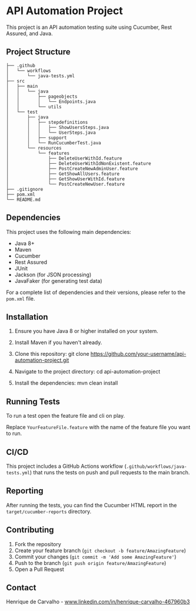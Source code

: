 # API Automation Project

This project is an API automation testing suite using Cucumber, Rest Assured, and Java.

## Project Structure
```
├── .github
│   └── workflows
│       └── java-tests.yml
├── src
│   ├── main
│   │   └── java
│   │       ├── pageobjects
│   │       │   └── Endpoints.java
│   │       └── utils
│   └── test
│       ├── java
│       │   ├── stepdefinitions
│       │   │   ├── ShowUsersSteps.java
│       │   │   └── UserSteps.java
│       │   ├── support
│       │   └── RunCucumberTest.java
│       └── resources
│           └── features
│               ├── DeleteUserWithId.feature
│               ├── DeleteUserWithIdNonExistent.feature
│               ├── PostCreateNewAdminUser.feature
│               ├── GetShowAllUsers.feature
│               ├── GetShowUserWithId.feature
│               └── PostCreateNewUser.feature
├── .gitignore
├── pom.xml
└── README.md
```

## Dependencies

This project uses the following main dependencies:

- Java 8+
- Maven
- Cucumber
- Rest Assured
- JUnit
- Jackson (for JSON processing)
- JavaFaker (for generating test data)

For a complete list of dependencies and their versions, please refer to the `pom.xml` file.

## Installation

1. Ensure you have Java 8 or higher installed on your system.
2. Install Maven if you haven't already.
3. Clone this repository:
   git clone https://github.com/your-username/api-automation-project.git

4. Navigate to the project directory:
   cd api-automation-project

5. Install the dependencies:
   mvn clean install

## Running Tests

To run a test open the feature file and cli on play.

Replace `YourFeatureFile.feature` with the name of the feature file you want to run.

## CI/CD

This project includes a GitHub Actions workflow (`.github/workflows/java-tests.yml`) that runs the tests on push and pull requests to the main branch.

## Reporting

After running the tests, you can find the Cucumber HTML report in the `target/cucumber-reports` directory.

## Contributing

1. Fork the repository
2. Create your feature branch (`git checkout -b feature/AmazingFeature`)
3. Commit your changes (`git commit -m 'Add some AmazingFeature'`)
4. Push to the branch (`git push origin feature/AmazingFeature`)
5. Open a Pull Request

## Contact

Henrique de Carvalho - www.linkedin.com/in/henrique-carvalho-467960b3